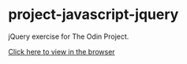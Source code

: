 # project-javascript-jquery
jQuery exercise for The Odin Project.

[Click here to view in the browser](https://bojana12.github.io/project-javascript-jquery/dist/)
